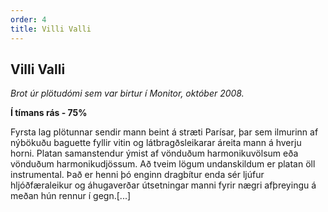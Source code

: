 ```yaml
---
order: 4
title: Villi Valli
---
```


## Villi Valli

*Brot úr plötudómi sem var birtur í Monitor, október 2008.*

**Í tímans rás - 75%**

Fyrsta lag plötunnar sendir mann beint á stræti Parísar, þar sem ilmurinn af nýbökuðu baguette fyllir vitin og látbragðsleikarar áreita mann á hverju horni. Platan samanstendur ýmist af vönduðum harmonikuvölsum eða vönduðum harmonikudjössum. Að tveim lögum undanskildum er platan öll instrumental. Það er henni þó enginn dragbítur enda sér ljúfur hljóðfæraleikur og áhugaverðar útsetningar manni fyrir nægri afþreyingu á meðan hún rennur í gegn.[...]
